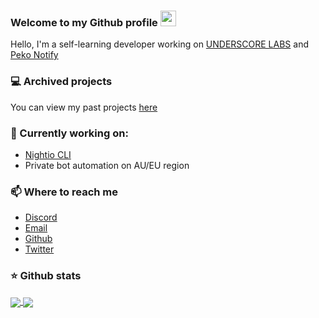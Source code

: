 ### Welcome to my Github profile <img src="https://media.giphy.com/media/hvRJCLFzcasrR4ia7z/giphy.gif" width="25px">

Hello, I'm a self-learning developer working on [UNDERSCORE LABS](https://github.com/underscorelabs) and [Peko Notify](https://pekonotify.com/)

### 💻 Archived projects
You can view my past projects [here](https://keef.id/projects)

### 📝 Currently working on:
- [Nightio CLI](https://twitter.com/_Nightio)
- Private bot automation on AU/EU region

### 📫 Where to reach me 
- [Discord](https://discord.bio/p/keef)
- [Email](https://mail.google.com/mail/u/0/?view=cm&fs=1&tf=1&source=mailto&to=hello@keef.id)
- [Github](https://github.com/keef)
- [Twitter](https://twitter.com/whereiskeef)

### ⭐ Github stats
<a href="https://github.com/keef/github-stats">
  <img align="center" src="https://github-readme-stats.vercel.app/api?username=keef&theme=onedark&show_icons=true&count_private=true&include_all_commits=true&hide_title=true" />
</a>
<a href="https://github.com/keef/wakatime">
  <img align="center" src="https://github-readme-stats.vercel.app/api/wakatime?username=keef&theme=onedark&show_icons=true&count_private=true&include_all_commits=true&hide_title=true" />
</a>
